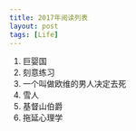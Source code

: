 ```yaml
---
title: 2017年阅读列表
layout: post
tags: [Life]
---
```


1. 巨婴国
2. 刻意练习
3. 一个叫做欧维的男人决定去死
4. 雪人
5. 基督山伯爵
6. 拖延心理学
 

